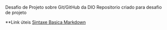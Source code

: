 Desafio de Projeto sobre Git/GitHub da DIO
Repositorio criado para desafio de projeto

**Link úteis
[Sintaxe Basica Markdown](https://www.markdownguide.org/basic-systax/)
